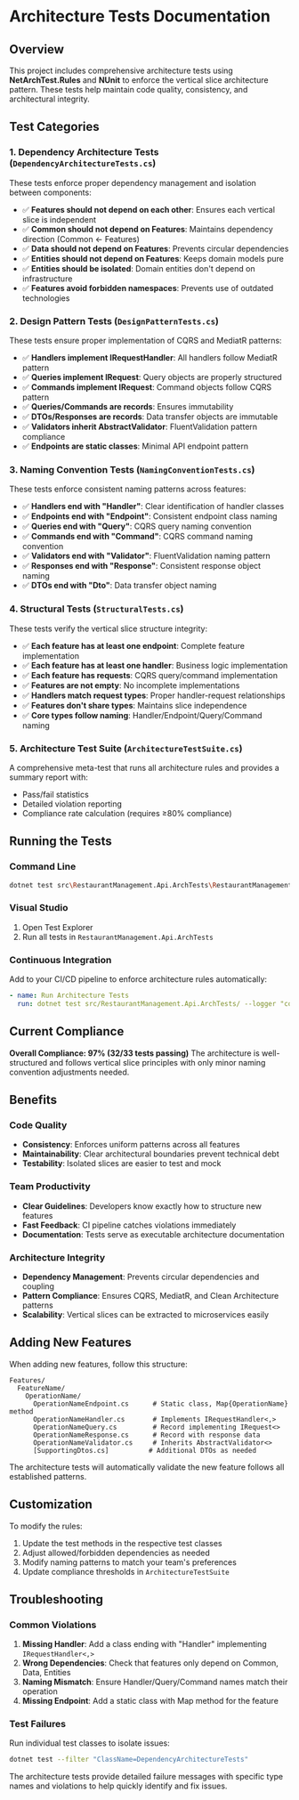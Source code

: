 # Architecture Tests Documentation

## Overview

This project includes comprehensive architecture tests using **NetArchTest.Rules** and **NUnit** to enforce the vertical slice architecture pattern. These tests help maintain code quality, consistency, and architectural integrity.

## Test Categories

### 1. Dependency Architecture Tests (`DependencyArchitectureTests.cs`)

These tests enforce proper dependency management and isolation between components:

- ✅ **Features should not depend on each other**: Ensures each vertical slice is independent
- ✅ **Common should not depend on Features**: Maintains dependency direction (Common ← Features)
- ✅ **Data should not depend on Features**: Prevents circular dependencies
- ✅ **Entities should not depend on Features**: Keeps domain models pure
- ✅ **Entities should be isolated**: Domain entities don't depend on infrastructure
- ✅ **Features avoid forbidden namespaces**: Prevents use of outdated technologies

### 2. Design Pattern Tests (`DesignPatternTests.cs`)

These tests ensure proper implementation of CQRS and MediatR patterns:

- ✅ **Handlers implement IRequestHandler**: All handlers follow MediatR pattern
- ✅ **Queries implement IRequest**: Query objects are properly structured
- ✅ **Commands implement IRequest**: Command objects follow CQRS pattern
- ✅ **Queries/Commands are records**: Ensures immutability
- ✅ **DTOs/Responses are records**: Data transfer objects are immutable
- ✅ **Validators inherit AbstractValidator**: FluentValidation pattern compliance
- ✅ **Endpoints are static classes**: Minimal API endpoint pattern

### 3. Naming Convention Tests (`NamingConventionTests.cs`)

These tests enforce consistent naming patterns across features:

- ✅ **Handlers end with "Handler"**: Clear identification of handler classes
- ✅ **Endpoints end with "Endpoint"**: Consistent endpoint class naming
- ✅ **Queries end with "Query"**: CQRS query naming convention
- ✅ **Commands end with "Command"**: CQRS command naming convention
- ✅ **Validators end with "Validator"**: FluentValidation naming pattern
- ✅ **Responses end with "Response"**: Consistent response object naming
- ✅ **DTOs end with "Dto"**: Data transfer object naming

### 4. Structural Tests (`StructuralTests.cs`)

These tests verify the vertical slice structure integrity:

- ✅ **Each feature has at least one endpoint**: Complete feature implementation
- ✅ **Each feature has at least one handler**: Business logic implementation
- ✅ **Each feature has requests**: CQRS query/command implementation
- ✅ **Features are not empty**: No incomplete implementations
- ✅ **Handlers match request types**: Proper handler-request relationships
- ✅ **Features don't share types**: Maintains slice independence
- ✅ **Core types follow naming**: Handler/Endpoint/Query/Command naming

### 5. Architecture Test Suite (`ArchitectureTestSuite.cs`)

A comprehensive meta-test that runs all architecture rules and provides a summary report with:

- Pass/fail statistics
- Detailed violation reporting
- Compliance rate calculation (requires ≥80% compliance)

## Running the Tests

### Command Line

```bash
dotnet test src\RestaurantManagement.Api.ArchTests\RestaurantManagement.Api.ArchTests.csproj
```

### Visual Studio

1. Open Test Explorer
2. Run all tests in `RestaurantManagement.Api.ArchTests`

### Continuous Integration

Add to your CI/CD pipeline to enforce architecture rules automatically:

```yaml
- name: Run Architecture Tests
  run: dotnet test src/RestaurantManagement.Api.ArchTests/ --logger "console;verbosity=normal"
```

## Current Compliance

**Overall Compliance: 97% (32/33 tests passing)**
The architecture is well-structured and follows vertical slice principles with only minor naming convention adjustments needed.

## Benefits

### Code Quality

- **Consistency**: Enforces uniform patterns across all features
- **Maintainability**: Clear architectural boundaries prevent technical debt
- **Testability**: Isolated slices are easier to test and mock

### Team Productivity  

- **Clear Guidelines**: Developers know exactly how to structure new features
- **Fast Feedback**: CI pipeline catches violations immediately
- **Documentation**: Tests serve as executable architecture documentation

### Architecture Integrity

- **Dependency Management**: Prevents circular dependencies and coupling
- **Pattern Compliance**: Ensures CQRS, MediatR, and Clean Architecture patterns
- **Scalability**: Vertical slices can be extracted to microservices easily

## Adding New Features

When adding new features, follow this structure:

```
Features/
  FeatureName/
    OperationName/
      OperationNameEndpoint.cs      # Static class, Map{OperationName} method
      OperationNameHandler.cs       # Implements IRequestHandler<,>
      OperationNameQuery.cs         # Record implementing IRequest<>
      OperationNameResponse.cs      # Record with response data
      OperationNameValidator.cs     # Inherits AbstractValidator<>
      [SupportingDtos.cs]          # Additional DTOs as needed
```

The architecture tests will automatically validate the new feature follows all established patterns.

## Customization

To modify the rules:

1. Update the test methods in the respective test classes
2. Adjust allowed/forbidden dependencies as needed
3. Modify naming patterns to match your team's preferences
4. Update compliance thresholds in `ArchitectureTestSuite`

## Troubleshooting

### Common Violations

1. **Missing Handler**: Add a class ending with "Handler" implementing `IRequestHandler<,>`
2. **Wrong Dependencies**: Check that features only depend on Common, Data, Entities
3. **Naming Mismatch**: Ensure Handler/Query/Command names match their operation
4. **Missing Endpoint**: Add a static class with Map method for the feature

### Test Failures

Run individual test classes to isolate issues:

```bash
dotnet test --filter "ClassName=DependencyArchitectureTests"
```

The architecture tests provide detailed failure messages with specific type names and violations to help quickly identify and fix issues.
